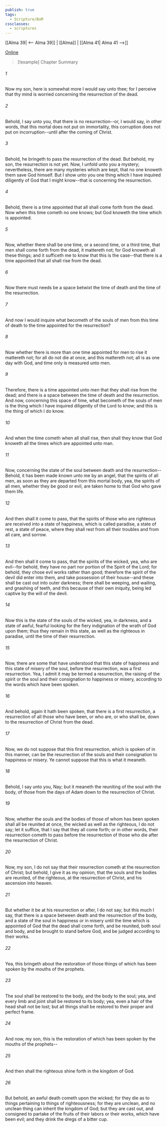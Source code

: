 ```yaml
---
publish: true
tags:
  - Scripture/BoM
cssclasses:
  - scriptures
---
```

[[Alma 39| <-- Alma 39]] | [[Alma]] | [[Alma 41| Alma 41 -->]]

[Online](https://churchofjesuschrist.org/study/scriptures/bofm/alma/40?lang=eng)

>[!example] Chapter Summary
>
###### 1
Now my son, here is somewhat more I would say unto thee; for I perceive that thy mind is worried concerning the resurrection of the dead.
###### 2
Behold, I say unto you, that there is no resurrection--or, I would say, in other words, that this mortal does not put on immortality, this corruption does not put on incorruption--until after the coming of Christ.
###### 3
Behold, he bringeth to pass the resurrection of the dead. But behold, my son, the resurrection is not yet. Now, I unfold unto you a mystery; nevertheless, there are many mysteries which are kept, that no one knoweth them save God himself. But I show unto you one thing which I have inquired diligently of God that I might know--that is concerning the resurrection.
###### 4
Behold, there is a time appointed that all shall come forth from the dead. Now when this time cometh no one knows; but God knoweth the time which is appointed.
###### 5
Now, whether there shall be one time, or a second time, or a third time, that men shall come forth from the dead, it mattereth not; for God knoweth all these things; and it sufficeth me to know that this is the case--that there is a time appointed that all shall rise from the dead.
###### 6
Now there must needs be a space betwixt the time of death and the time of the resurrection.
###### 7
And now I would inquire what becometh of the souls of men from this time of death to the time appointed for the resurrection?
###### 8
Now whether there is more than one time appointed for men to rise it mattereth not; for all do not die at once, and this mattereth not; all is as one day with God, and time only is measured unto men.
###### 9
Therefore, there is a time appointed unto men that they shall rise from the dead; and there is a space between the time of death and the resurrection. And now, concerning this space of time, what becometh of the souls of men is the thing which I have inquired diligently of the Lord to know; and this is the thing of which I do know.
###### 10
And when the time cometh when all shall rise, then shall they know that God knoweth all the times which are appointed unto man.
###### 11
Now, concerning the state of the soul between death and the resurrection--Behold, it has been made known unto me by an angel, that the spirits of all men, as soon as they are departed from this mortal body, yea, the spirits of all men, whether they be good or evil, are taken home to that God who gave them life.
###### 12
And then shall it come to pass, that the spirits of those who are righteous are received into a state of happiness, which is called paradise, a state of rest, a state of peace, where they shall rest from all their troubles and from all care, and sorrow.
###### 13
And then shall it come to pass, that the spirits of the wicked, yea, who are evil--for behold, they have no part nor portion of the Spirit of the Lord; for behold, they chose evil works rather than good; therefore the spirit of the devil did enter into them, and take possession of their house--and these shall be cast out into outer darkness; there shall be weeping, and wailing, and gnashing of teeth, and this because of their own iniquity, being led captive by the will of the devil.
###### 14
Now this is the state of the souls of the wicked, yea, in darkness, and a state of awful, fearful looking for the fiery indignation of the wrath of God upon them; thus they remain in this state, as well as the righteous in paradise, until the time of their resurrection.
###### 15
Now, there are some that have understood that this state of happiness and this state of misery of the soul, before the resurrection, was a first resurrection. Yea, I admit it may be termed a resurrection, the raising of the spirit or the soul and their consignation to happiness or misery, according to the words which have been spoken.
###### 16
And behold, again it hath been spoken, that there is a first resurrection, a resurrection of all those who have been, or who are, or who shall be, down to the resurrection of Christ from the dead.
###### 17
Now, we do not suppose that this first resurrection, which is spoken of in this manner, can be the resurrection of the souls and their consignation to happiness or misery. Ye cannot suppose that this is what it meaneth.
###### 18
Behold, I say unto you, Nay; but it meaneth the reuniting of the soul with the body, of those from the days of Adam down to the resurrection of Christ.
###### 19
Now, whether the souls and the bodies of those of whom has been spoken shall all be reunited at once, the wicked as well as the righteous, I do not say; let it suffice, that I say that they all come forth; or in other words, their resurrection cometh to pass before the resurrection of those who die after the resurrection of Christ.
###### 20
Now, my son, I do not say that their resurrection cometh at the resurrection of Christ; but behold, I give it as my opinion, that the souls and the bodies are reunited, of the righteous, at the resurrection of Christ, and his ascension into heaven.
###### 21
But whether it be at his resurrection or after, I do not say; but this much I say, that there is a space between death and the resurrection of the body, and a state of the soul in happiness or in misery until the time which is appointed of God that the dead shall come forth, and be reunited, both soul and body, and be brought to stand before God, and be judged according to their works.
###### 22
Yea, this bringeth about the restoration of those things of which has been spoken by the mouths of the prophets.
###### 23
The soul shall be restored to the body, and the body to the soul; yea, and every limb and joint shall be restored to its body; yea, even a hair of the head shall not be lost; but all things shall be restored to their proper and perfect frame.
###### 24
And now, my son, this is the restoration of which has been spoken by the mouths of the prophets--
###### 25
And then shall the righteous shine forth in the kingdom of God.
###### 26
But behold, an awful death cometh upon the wicked; for they die as to things pertaining to things of righteousness; for they are unclean, and no unclean thing can inherit the kingdom of God; but they are cast out, and consigned to partake of the fruits of their labors or their works, which have been evil; and they drink the dregs of a bitter cup.



